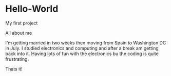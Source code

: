 # Hello-World
My first project


All about me

I'm getting married in two weeks then moving from Spain to Washington DC in July. I studied electronics and computing and after a break am getting back into it. Having lots of fun with the electronics bu the coding is quite frustrating.

Thats it!
